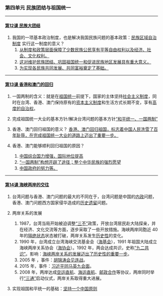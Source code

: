 ### 第四单元 民族团结与祖国统一

---

#### [第12课 民族大团结](./%E7%AC%AC12%E8%AF%BE%20%E6%B0%91%E6%97%8F%E5%A4%A7%E5%9B%A2%E7%BB%93)

1. 我国的一项基本政治制度，也是解决我国民族问题的基本政策：<u>民族区域自治制度</u>
   实行这一制度的意义？
   1. <u>从制度和政策层面保障了少数民族公民享有平等自由权利以及经济、社会、文化权利。</u>
   2. <u>这对维护民族团结、巩固祖国统一和促进民族地区发展具有重大意义，</u>
   3. <u>为实现各民族共同发展、共同富裕奠定了基础。</u>

---

#### [第13课 香港和澳门的回归](./%E7%AC%AC13%E8%AF%BE%20%E9%A6%99%E6%B8%AF%E5%92%8C%E6%BE%B3%E9%97%A8%E7%9A%84%E5%9B%9E%E5%BD%92)

1. 一国两制的含义：就是在<u>祖国统一</u>前提下，国家的主体坚持<u>社会主义制度</u>，同时在台湾、香港、澳门保持原有的<u>资本主义制度</u>和生活方式长期不变，享有<u>高度的自治权</u>。

2. 完成祖国统一大业的基本方针/解决台湾问题的基本方针<u>“和平统一、一国两制”</u>

3. 香港、澳门回归祖国的意义？
   <u>香港、澳门回归祖国，标志着中国人民洗雪了百年耻辱，在完成祖国统一大业的道路上迈出了重要一步。</u>

4. 香港、澳门能够顺利回归祖国的原因？
   1. <u>中国综合国力增强，国际地位提高</u>
   2. <u>“一国两制”构想开辟了途径；整个中华民族的强烈愿望</u>
   3. <u>中国政府的努力等。</u>

---

#### [第14课 海峡两岸的交往](./%E7%AC%AC14%E8%AF%BE%20%E6%B5%B7%E5%B3%A1%E4%B8%A4%E5%B2%B8%E7%9A%84%E4%BA%A4%E5%BE%80)

1. 台湾问题与香港、澳门问题的最大的不同在于，台湾问题是中国的<u>内政</u>问题，香港、澳门问题西方国家侵华造成的<u>历史遗留</u>问题。

2. 两岸关系的发展

   1. 1987，台湾当局开始被迫调整<u>“三不”</u>政策，开放台湾居民赴大陆探亲，并在经济、文化交流等方面，逐步采取了一些开放措施。海峡两岸同胞近 40 年的<u>隔绝状态</u>状态被打破，两岸关系发生<u>历史性</u>的变化。
   2. 1990 年，台湾成立台湾海峡交流基金会（<u>海基会</u>），1991 年祖国大陆成立海峡两岸关系协会（<u>海协会</u>）。1992 年，两会达成共识，史称<u>“九二共识”</u>。影响：<u>海峡两岸关系的发展迈出了历史性的重要一步</u>。
   3. 2005 年 ，事件：<u>胡锦涛会见连战</u>。
   4. 2015 年，事件：<u>习近平同马英九会面</u>。
   5. 2008 年，两岸达成<u>空运直航</u>、<u>海运直航</u>、<u>邮政合作</u>等协议，两岸同时举行<u>“三通”</u>启动仪式，两岸关系取得重大进展。

3. 实现祖国和平统一的基础：<u>坚持一个中国原则</u>

